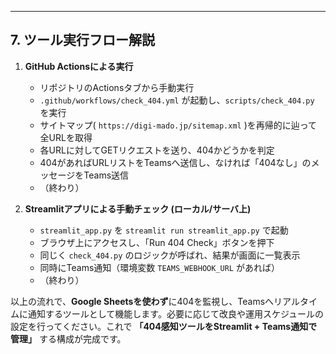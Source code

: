 
---

## 7. ツール実行フロー解説

1. **GitHub Actionsによる実行**  
   - リポジトリのActionsタブから手動実行  
   - `.github/workflows/check_404.yml` が起動し、`scripts/check_404.py` を実行  
   - サイトマップ( `https://digi-mado.jp/sitemap.xml` )を再帰的に辿って全URLを取得  
   - 各URLに対してGETリクエストを送り、404かどうかを判定  
   - 404があればURLリストをTeamsへ送信し、なければ「404なし」のメッセージをTeams送信  
   - （終わり）

2. **Streamlitアプリによる手動チェック (ローカル/サーバ上)**  
   - `streamlit_app.py` を `streamlit run streamlit_app.py` で起動  
   - ブラウザ上にアクセスし、「Run 404 Check」ボタンを押下  
   - 同じく `check_404.py` のロジックが呼ばれ、結果が画面に一覧表示  
   - 同時にTeams通知（環境変数 `TEAMS_WEBHOOK_URL` があれば）  
   - （終わり）

以上の流れで、**Google Sheetsを使わず**に404を監視し、Teamsへリアルタイムに通知するツールとして機能します。必要に応じて改良や運用スケジュールの設定を行ってください。これで **「404感知ツールをStreamlit + Teams通知で管理」** する構成が完成です。
